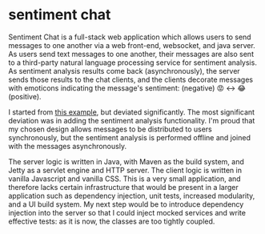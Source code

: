 # sentiment chat

Sentiment Chat is a full-stack web application which allows users to send messages to one another via a web front-end, websocket, and java server. As users send text messages to one another, their messages are also sent to a third-party natural language processing service for sentiment analysis. As sentiment analysis results come back (asynchronously), the server sends those results to the chat clients, and the clients decorate messages with emoticons indicating the message's sentiment: (negative) 😡 <-> 😂 (positive).

I started from [this example](https://sparktutorials.github.io/2015/11/08/spark-websocket-chat), but deviated significantly.  The most significant deviation was in adding the sentiment analysis functionality.  I'm proud that my chosen design allows messages to be distributed to users synchronously, but the sentiment analysis is performed offline and joined with the messages asynchronously.

The server logic is written in Java, with Maven as the build system, and Jetty as a servlet engine and HTTP server.  The client logic is written in vanilla Javascript and vanilla CSS.  This is a very small application, and therefore lacks certain infrastructure that would be present in a larger application such as dependency injection, unit tests, increased modularity, and a UI build system.  My next step would be to introduce dependency injection into the server so that I could inject mocked services and write effective tests: as it is now, the classes are too tightly coupled.
